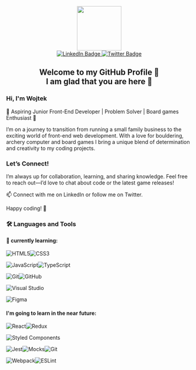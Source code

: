 
<div align="center">
    <div id="header">
    <img src="https://media.giphy.com/media/v1.Y2lkPTc5MGI3NjExdGNrcTM2YzI0amJqanptemFjZDN2MDVtbnUwc3psYzJpMTd2dGFodyZlcD12MV9pbnRlcm5hbF9naWZfYnlfaWQmY3Q9Zw/QDjpIL6oNCVZ4qzGs7/giphy.gif" width="120">
    </div>
    <div id="badges">
        <a href="https://www.linkedin.com/in/wojciech-b-a9005325b/">
            <img src="https://img.shields.io/badge/LinkedIn-blue?style=for-the-badge&logo=linkedin&logoColor=white" alt="LinkedIn Badge"/>
        </a>
        <a href="https://twitter.com/wojtekbrejnak">
            <img src="https://img.shields.io/badge/Twitter-blue?style=for-the-badge&logo=twitter&logoColor=white" alt="Twitter Badge"/>
        </a>
    </div>
    <div id="counter">
        <img src="https://komarev.com/ghpvc/?username=wojtekbrejnak&style=flat-square&color=blue" alt=""/>
    </div>
    <h2>Welcome to my GitHub Profile 👋 <br> I am glad that you are here 💜</h2>
</div>

### Hi, I'm Wojtek
🌟 Aspiring Junior Front-End Developer | Problem Solver | Board games Enthusiast 🌟

I’m on a journey to transition from running a small family business to the exciting world of front-end web development. With a love for bouldering, archery computer and board games I bring a unique blend of determination and creativity to my coding projects. 

### Let’s Connect!
I’m always up for collaboration, learning, and sharing knowledge. Feel free to reach out—I’d love to chat about code or the latest game releases!

📫 Connect with me on LinkedIn or follow me on Twitter.

Happy coding! 🚀

### :hammer_and_wrench: Languages and Tools

#### 🌱 currently learning:

![HTML5](https://img.shields.io/badge/html5-%23E34F26.svg?style=for-the-badge&logo=html5&logoColor=white)![CSS3](https://img.shields.io/badge/css3-%231572B6.svg?style=for-the-badge&logo=css3&logoColor=white)

![JavaScript](https://img.shields.io/badge/javascript-%23323330.svg?style=for-the-badge&logo=javascript&logoColor=%23F7DF1E)![TypeScript](https://img.shields.io/badge/TypeScript-007ACC?style=for-the-badge&logo=typescript&logoColor=white)

![Git](https://img.shields.io/badge/git-%23F05033.svg?style=for-the-badge&logo=git&logoColor=white)![GitHub](https://img.shields.io/badge/github-%23121011.svg?style=for-the-badge&logo=github&logoColor=white)

![Visual Studio](https://img.shields.io/badge/Visual%20Studio-5C2D91.svg?style=for-the-badge&logo=visual-studio&logoColor=white)

![Figma](https://img.shields.io/badge/figma-%23F24E1E.svg?style=for-the-badge&logo=figma&logoColor=white)

#### I'm going to learn in the near future:
![React](https://img.shields.io/badge/react-%2320232a.svg?style=for-the-badge&logo=react&logoColor=%2361DAFB)![Redux](https://img.shields.io/badge/redux-%23593d88.svg?style=for-the-badge&logo=redux&logoColor=white)

![Styled Components](https://img.shields.io/badge/styled--components-DB7093?style=for-the-badge&logo=styled-components&logoColor=white)

![Jest](https://img.shields.io/badge/-jest-%23C21325?style=for-the-badge&logo=jest&logoColor=white)![Mocks](https://img.shields.io/badge/-mocks-%238D6748?style=for-the-badge&logoColor=white)![Git](https://img.shields.io/badge/bdd-%23F05033.svg?style=for-the-badge&logoColor=white)

![Webpack](https://img.shields.io/badge/webpack-%238DD6F9.svg?style=for-the-badge&logo=webpack&logoColor=black)![ESLint](https://img.shields.io/badge/ESLint-4B3263?style=for-the-badge&logo=eslint&logoColor=white)

<!--
**wojtekbrejnak/wojtekbrejnak** is a ✨ _special_ ✨ repository because its `README.md` (this file) appears on your GitHub profile.

Here are some ideas to get you started:

- 🔭 I’m currently working on ...
- 🌱 I’m currently learning ...
- 👯 I’m looking to collaborate on ...
- 🤔 I’m looking for help with ...
- 💬 Ask me about ...
- 📫 How to reach me: ...
- 😄 Pronouns: ...
- ⚡ Fun fact: ...
-->
